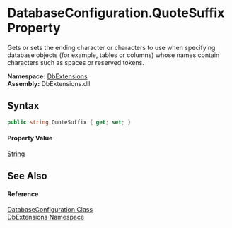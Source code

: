DatabaseConfiguration.QuoteSuffix Property
==========================================
Gets or sets the ending character or characters to use when specifying database objects (for example, tables or columns) whose names contain characters such as spaces or reserved tokens.
  
**Namespace:** [DbExtensions][1]  
**Assembly:** DbExtensions.dll

Syntax
------

```csharp
public string QuoteSuffix { get; set; }
```

#### Property Value
[String][2]

See Also
--------

#### Reference
[DatabaseConfiguration Class][3]  
[DbExtensions Namespace][1]  

[1]: ../README.md
[2]: https://learn.microsoft.com/dotnet/api/system.string
[3]: README.md